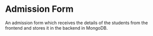 # Admission Form

An admission form which receives the details of the students from the frontend and stores it in the backend in MongoDB.
